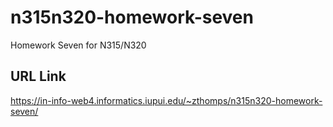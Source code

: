 # n315n320-homework-seven
 Homework Seven for N315/N320

## URL Link 
https://in-info-web4.informatics.iupui.edu/~zthomps/n315n320-homework-seven/
